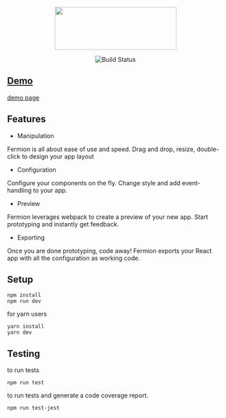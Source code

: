 <p align='center'><img height ='100' width='283' src="https://github.com/FermORG/fermorg.github.io/blob/master/assets/images/logo1.png?raw=true" /></p>


<p align='center'>
<img src="https://img.shields.io/travis/FermORG/FermionJS.svg" alt="Build Status" /></a>
<a href="https://travis-ci.org/FermORG/FermionJS">
</p>

## Demo

[demo page](http://www.fermionjs.io/features.html)

## Features

- Manipulation

Fermion is all about ease of use and speed. Drag and drop, resize, double-click to design your app layout

- Configuration

Configure your components on the fly. Change style and add event-handling to your app.

- Preview

Fermion leverages webpack to create a preview of your new app. Start prototyping and instantly get feedback.

- Exporting

Once you are done prototyping, code away! Fermion exports your React app with all the configuration as working code.

## Setup

```
npm install
npm run dev
```
for yarn users
```
yarn install
yarn dev
```

## Testing

to run tests
```
npm run test
```
to run tests and generate a code coverage report.
```
npm run test-jest
```
